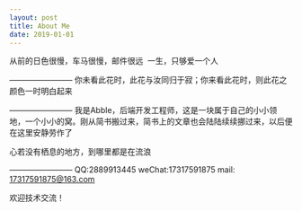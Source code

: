 ```yaml
---
layout: post
title: About Me
date: 2019-01-01
---
```


从前的日色很慢，车马很慢，邮件很远 
一生，只够爱一个人

————————
你未看此花时，此花与汝同归于寂；你来看此花时，则此花之颜色一时明白起来

————————
我是Abble，后端开发工程师，这是一块属于自己的小小领地，一个小小的窝。刚从简书搬过来，简书上的文章也会陆陆续续挪过来，以后便在这里安静劳作了

心若没有栖息的地方，到哪里都是在流浪

————————
QQ:2889913445
weChat:17317591875
mail: 17317591875@163.com

欢迎技术交流！









